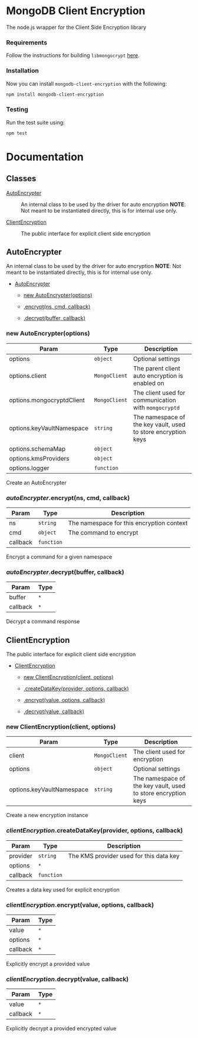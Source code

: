 MongoDB Client Encryption
=========================

The node.js wrapper for the Client Side Encryption library

### Requirements

Follow the instructions for building `libmongocrypt` [here](../../README.md#building-libmongocrypt).

### Installation

Now you can install `mongodb-client-encryption` with the following:

```bash
npm install mongodb-client-encryption
```

### Testing

Run the test suite using:

```bash
npm test
```

# Documentation

## Classes

<dl>
<dt><a href="#AutoEncrypter">AutoEncrypter</a></dt>
<dd><p>An internal class to be used by the driver for auto encryption
<strong>NOTE</strong>: Not meant to be instantiated directly, this is for internal use only.</p>
</dd>
<dt><a href="#ClientEncryption">ClientEncryption</a></dt>
<dd><p>The public interface for explicit client side encryption</p>
</dd>
</dl>

<a name="AutoEncrypter"></a>

## AutoEncrypter
An internal class to be used by the driver for auto encryption
**NOTE**: Not meant to be instantiated directly, this is for internal use only.


* [AutoEncrypter](#AutoEncrypter)

    * [new AutoEncrypter(options)](#new_AutoEncrypter_new)

    * [.encrypt(ns, cmd, callback)](#AutoEncrypter+encrypt)

    * [.decrypt(buffer, callback)](#AutoEncrypter+decrypt)


<a name="new_AutoEncrypter_new"></a>

### new AutoEncrypter(options)

| Param | Type | Description |
| --- | --- | --- |
| options | <code>object</code> | Optional settings |
| options.client | <code>MongoClient</code> | The parent client auto encryption is enabled on |
| options.mongocryptdClient | <code>MongoClient</code> | The client used for communication with `mongocryptd` |
| options.keyVaultNamespace | <code>string</code> | The namespace of the key vault, used to store encryption keys |
| options.schemaMap | <code>object</code> |  |
| options.kmsProviders | <code>object</code> |  |
| options.logger | <code>function</code> |  |

Create an AutoEncrypter

<a name="AutoEncrypter+encrypt"></a>

### *autoEncrypter*.encrypt(ns, cmd, callback)

| Param | Type | Description |
| --- | --- | --- |
| ns | <code>string</code> | The namespace for this encryption context |
| cmd | <code>object</code> | The command to encrypt |
| callback | <code>function</code> |  |

Encrypt a command for a given namespace

<a name="AutoEncrypter+decrypt"></a>

### *autoEncrypter*.decrypt(buffer, callback)

| Param | Type |
| --- | --- |
| buffer | <code>\*</code> | 
| callback | <code>\*</code> | 

Decrypt a command response

<a name="ClientEncryption"></a>

## ClientEncryption
The public interface for explicit client side encryption


* [ClientEncryption](#ClientEncryption)

    * [new ClientEncryption(client, options)](#new_ClientEncryption_new)

    * [.createDataKey(provider, options, callback)](#ClientEncryption+createDataKey)

    * [.encrypt(value, options, callback)](#ClientEncryption+encrypt)

    * [.decrypt(value, callback)](#ClientEncryption+decrypt)


<a name="new_ClientEncryption_new"></a>

### new ClientEncryption(client, options)

| Param | Type | Description |
| --- | --- | --- |
| client | <code>MongoClient</code> | The client used for encryption |
| options | <code>object</code> | Optional settings |
| options.keyVaultNamespace | <code>string</code> | The namespace of the key vault, used to store encryption keys |

Create a new encryption instance

<a name="ClientEncryption+createDataKey"></a>

### *clientEncryption*.createDataKey(provider, options, callback)

| Param | Type | Description |
| --- | --- | --- |
| provider | <code>string</code> | The KMS provider used for this data key |
| options | <code>\*</code> |  |
| callback | <code>function</code> |  |

Creates a data key used for explicit encryption

<a name="ClientEncryption+encrypt"></a>

### *clientEncryption*.encrypt(value, options, callback)

| Param | Type |
| --- | --- |
| value | <code>\*</code> | 
| options | <code>\*</code> | 
| callback | <code>\*</code> | 

Explicitly encrypt a provided value

<a name="ClientEncryption+decrypt"></a>

### *clientEncryption*.decrypt(value, callback)

| Param | Type |
| --- | --- |
| value | <code>\*</code> | 
| callback | <code>\*</code> | 

Explicitly decrypt a provided encrypted value

